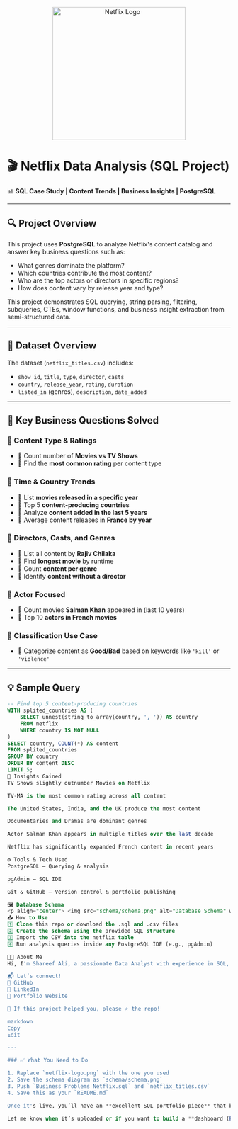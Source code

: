 <p align="center">
  <img src="assets/netflix-logo.png" width="300" alt="Netflix Logo">
</p>

# 🎬 Netflix Data Analysis (SQL Project)

📊 **SQL Case Study | Content Trends | Business Insights | PostgreSQL**

---

## 🔍 Project Overview

This project uses **PostgreSQL** to analyze Netflix's content catalog and answer key business questions such as:
- What genres dominate the platform?
- Which countries contribute the most content?
- Who are the top actors or directors in specific regions?
- How does content vary by release year and type?

This project demonstrates SQL querying, string parsing, filtering, subqueries, CTEs, window functions, and business insight extraction from semi-structured data.

---

## 🧮 Dataset Overview

The dataset (`netflix_titles.csv`) includes:
- `show_id`, `title`, `type`, `director`, `casts`
- `country`, `release_year`, `rating`, `duration`
- `listed_in` (genres), `description`, `date_added`

---

## 💼 Key Business Questions Solved

### 🔹 Content Type & Ratings
- 📌 Count number of **Movies vs TV Shows**
- 📌 Find the **most common rating** per content type

### 🔹 Time & Country Trends
- 📌 List **movies released in a specific year**
- 📌 Top 5 **content-producing countries**
- 📌 Analyze **content added in the last 5 years**
- 📌 Average content releases in **France by year**

### 🔹 Directors, Casts, and Genres
- 📌 List all content by **Rajiv Chilaka**
- 📌 Find **longest movie** by runtime
- 📌 Count **content per genre**
- 📌 Identify **content without a director**

### 🔹 Actor Focused
- 📌 Count movies **Salman Khan** appeared in (last 10 years)
- 📌 Top 10 **actors in French movies**

### 🔹 Classification Use Case
- 📌 Categorize content as **Good/Bad** based on keywords like `'kill'` or `'violence'`

---

## 💡 Sample Query

```sql
-- Find top 5 content-producing countries
WITH splited_countries AS (
	SELECT unnest(string_to_array(country, ', ')) AS country
	FROM netflix
	WHERE country IS NOT NULL
)
SELECT country, COUNT(*) AS content
FROM splited_countries
GROUP BY country
ORDER BY content DESC
LIMIT 5;
🧠 Insights Gained
TV Shows slightly outnumber Movies on Netflix

TV-MA is the most common rating across all content

The United States, India, and the UK produce the most content

Documentaries and Dramas are dominant genres

Actor Salman Khan appears in multiple titles over the last decade

Netflix has significantly expanded French content in recent years

⚙️ Tools & Tech Used
PostgreSQL – Querying & analysis

pgAdmin – SQL IDE

Git & GitHub – Version control & portfolio publishing

🖼️ Database Schema
<p align="center"> <img src="schema/schema.png" alt="Database Schema" width="800"> </p>
📥 How to Use
1️⃣ Clone this repo or download the .sql and .csv files
2️⃣ Create the schema using the provided SQL structure
3️⃣ Import the CSV into the netflix table
4️⃣ Run analysis queries inside any PostgreSQL IDE (e.g., pgAdmin)

👨‍💻 About Me
Hi, I'm Shareef Ali, a passionate Data Analyst with experience in SQL, Power BI, Python, and Excel.

📬 Let’s connect!
🔗 GitHub
🔗 LinkedIn
🔗 Portfolio Website

📢 If this project helped you, please ⭐ the repo!

markdown
Copy
Edit

---

### ✅ What You Need to Do

1. Replace `netflix-logo.png` with the one you used
2. Save the schema diagram as `schema/schema.png`
3. Push `Business Problems Netflix.sql` and `netflix_titles.csv`
4. Save this as your `README.md`

Once it's live, you’ll have an **excellent SQL portfolio piece** that balances business logic with clean query work.

Let me know when it’s uploaded or if you want to build a **dashboard (Power BI or Excel)** later for the sam